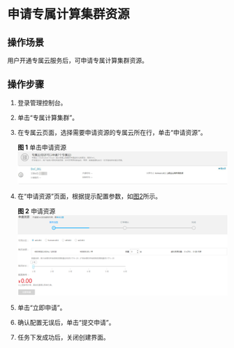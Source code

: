 # 申请专属计算集群资源<a name="ZH-CN_TOPIC_0035747088"></a>

## 操作场景<a name="section52246309204738"></a>

用户开通专属云服务后，可申请专属计算集群资源。

## 操作步骤<a name="section36833590204738"></a>

1.  登录管理控制台。
2.  单击“专属计算集群”。
3.  在专属云页面，选择需要申请资源的专属云所在行，单击“申请资源”。

    **图 1**  单击申请资源<a name="fig34181461297"></a>  
    ![](figures/单击申请资源.jpg "单击申请资源")

4.  在“申请资源”页面，根据提示配置参数，如[图2](#fig14525636204738)所示。

    **图 2**  申请资源<a name="fig14525636204738"></a>  
    ![](figures/申请资源.png "申请资源")

5.  单击“立即申请”。
6.  确认配置无误后，单击“提交申请”。
7.  任务下发成功后，关闭创建界面。

